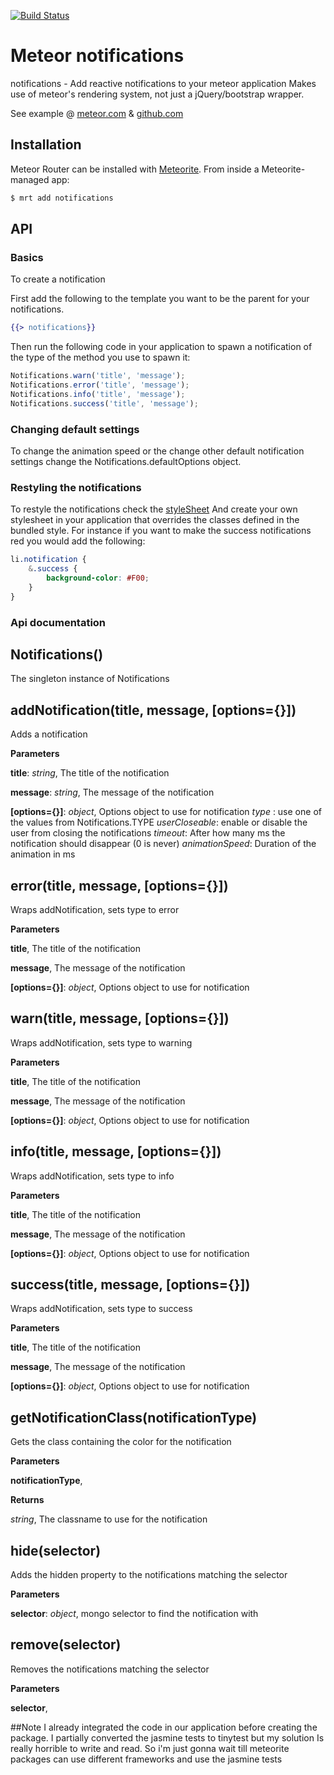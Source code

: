 [![Build Status](https://secure.travis-ci.org/gfk-ba/meteor-notifications.png)](http://travis-ci.org/gfk-ba/meteor-notifications)

# Meteor notifications

notifications - Add reactive notifications to your meteor application
Makes use of meteor's rendering system, not just a jQuery/bootstrap wrapper.

See example @ [meteor.com](http://notifications-example.meteor.com/) & [github.com](https://github.com/gfk-ba/meteor-notifications-example)

## Installation

Meteor Router can be installed with [Meteorite](https://github.com/oortcloud/meteorite/). From inside a Meteorite-managed app:

``` sh
$ mrt add notifications
```

## API

### Basics

To create a notification

First add the following to the template you want to be the parent for your notifications.
``` handlebars
{{> notifications}}
```


Then run the following code in your application to spawn a notification of the type of the method you use to spawn it:
``` javascript
Notifications.warn('title', 'message');
Notifications.error('title', 'message');
Notifications.info('title', 'message');
Notifications.success('title', 'message');
```

### Changing default settings

To change the animation speed or the change other default notification settings change the Notifications.defaultOptions object.

### Restyling the notifications
To restyle the notifications check the [styleSheet](https://github.com/gfk-ba/meteor-notifications/blob/master/notifications.less)
And create your own stylesheet in your application that overrides the classes defined in the bundled style. For instance if you want to make the success notifications red you would add the following:

``` css
li.notification {
    &.success {
        background-color: #F00;
    }
}
```

### Api documentation

Notifications()
---------------
The singleton instance of Notifications


addNotification(title, message, \[options={}\])
-----------------------------------------------
Adds a notification


**Parameters**

**title**:  *string*,  The title of the notification

**message**:  *string*,  The message of the notification

**[options={}]**:  *object*,  Options object to use for notification
        *type* : use one of the values from Notifications.TYPE
        *userCloseable*: enable or disable the user from closing the notifications
        *timeout*: After how many ms the notification should disappear (0 is never)
        *animationSpeed*: Duration of the animation in ms


error(title, message, \[options={}\])
-------------------------------------
Wraps addNotification, sets type to error


**Parameters**

**title**,  The title of the notification

**message**,  The message of the notification

**[options={}]**:  *object*,  Options object to use for notification

warn(title, message, \[options={}\])
------------------------------------
Wraps addNotification, sets type to warning


**Parameters**

**title**,  The title of the notification

**message**,  The message of the notification

**[options={}]**:  *object*,  Options object to use for notification

info(title, message, \[options={}\])
------------------------------------
Wraps addNotification, sets type to info


**Parameters**

**title**,  The title of the notification

**message**,  The message of the notification

**[options={}]**:  *object*,  Options object to use for notification

success(title, message, \[options={}\])
---------------------------------------
Wraps addNotification, sets type to success


**Parameters**

**title**,  The title of the notification

**message**,  The message of the notification

**[options={}]**:  *object*,  Options object to use for notification

getNotificationClass(notificationType)
--------------------------------------
Gets the class containing the color for the notification


**Parameters**

**notificationType**,


**Returns**

*string*,  The classname to use for the notification

hide(selector)
---------
Adds the hidden property to the notifications matching the selector


**Parameters**

**selector**:  *object*,  mongo selector to find the notification with

remove(selector)
----------------
Removes the notifications matching the selector


**Parameters**

**selector**,

##Note
I already integrated the code in our application before creating the package. I partially converted the jasmine tests to tinytest but my solution
Is really horrible to write and read. So i'm just gonna wait till meteorite packages can use different frameworks and use the jasmine tests
